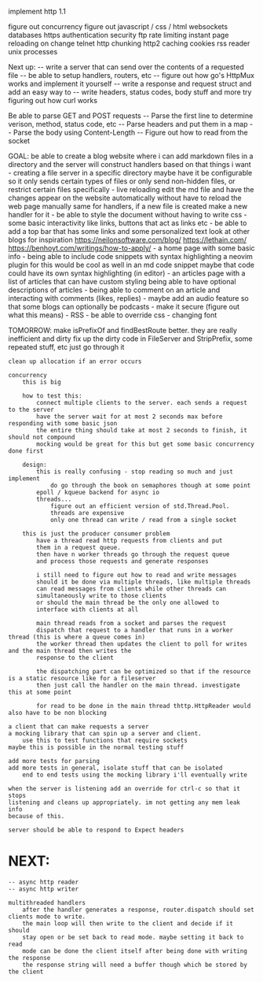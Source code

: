 implement http 1.1

figure out concurrency
figure out javascript / css / html
websockets
databases
https
authentication
security
ftp
rate limiting
instant page reloading on change
telnet
http chunking
http2
caching
cookies
rss reader
unix processes

Next up:
    -- write a server that can send over the contents of a requested file
    -- be able to setup handlers, routers, etc
    -- figure out how go's HttpMux works and implement it yourself
    -- write a response and request struct and add an easy way to 
    -- write headers, status codes, body stuff and more
    try figuring out how curl works

Be able to parse GET and POST requests
    -- Parse the first line to determine verison, method, status code, etc
    -- Parse headers and put them in a map
    -- Parse the body using Content-Length
    -- Figure out how to read from the socket

GOAL:
    be able to create a blog website where i can add markdown
    files in a directory and the server will construct handlers based on that
    things i want
        - creating a file server in a specific directory
            maybe have it be configurable so it only sends certain types of files
            or only send non-hidden files, or restrict certain files specifically
        - live reloading
            edit the md file and have the changes appear on the website automatically
            without have to reload the web page manually
            same for handlers, if a new file is created make a new handler for it
        - be able to style the document without having to write css
        - some basic interactivity like links, buttons that act as links etc
        - be able to add a top bar that has some links and some personalized text
            look at other blogs for inspiration
            https://neilonsoftware.com/blog/
            https://lethain.com/
            https://benhoyt.com/writings/how-to-apply/
        - a home page with some basic info
        - being able to include code snippets with syntax highlighting
            a neovim plugin for this would be cool as well
            in an md code snippet maybe that code could have its own syntax highlighting (in editor)
        - an articles page with a list of articles that can have custom styling
            being able to have optional descriptions of articles
        - being able to comment on an article and interacting with comments (likes, replies)
        - maybe add an audio feature so that some blogs can optionally be podcasts
        - make it secure (figure out what this means)
        - RSS
        - be able to override css
        - changing font

TOMORROW:
    make isPrefixOf and findBestRoute better. they are really inefficient and dirty
    fix up the dirty code in FileServer and StripPrefix, some repeated stuff, etc
        just go through it
    
    clean up allocation if an error occurs

    concurrency
        this is big
        
        how to test this:
            connect multiple clients to the server. each sends a request to the server
            have the server wait for at most 2 seconds max before responding with some basic json
            the entire thing should take at most 2 seconds to finish, it should not compound
            mocking would be great for this but get some basic concurrency done first

        design:
            this is really confusing - stop reading so much and just implement
                do go through the book on semaphores though at some point
            epoll / kqueue backend for async io
            threads...
                figure out an efficient version of std.Thread.Pool.
                threads are expensive
                only one thread can write / read from a single socket

        this is just the producer consumer problem
            have a thread read http requests from clients and put
            them in a request queue.
            then have n worker threads go through the request queue
            and process those requests and generate responses
    
            i still need to figure out how to read and write messages
            should it be done via multiple threads, like multiple threads
            can read messages from clients while other threads can
            simultaneously write to those clients
            or should the main thread be the only one allowed to 
            interface with clients at all

            main thread reads from a socket and parses the request
            dispatch that request to a handler that runs in a worker thread (this is where a queue comes in)
            the worker thread then updates the client to poll for writes and the main thread then writes the
            response to the client

            the dispatching part can be optimized so that if the resource is a static resource like for a fileserver
            then just call the handler on the main thread. investigate this at some point

            for read to be done in the main thread thttp.HttpReader would also have to be non blocking

    a client that can make requests a server
    a mocking library that can spin up a server and client.
        use this to test functions that require sockets
    maybe this is possible in the normal testing stuff

    add more tests for parsing
    add more tests in general, isolate stuff that can be isolated
        end to end tests using the mocking library i'll eventually write

    when the server is listening add an override for ctrl-c so that it stops
    listening and cleans up appropriately. im not getting any mem leak info 
    because of this.
    
    server should be able to respond to Expect headers


# NEXT:
    -- async http reader
    -- async http writer

    multithreaded handlers
        after the handler generates a response, router.dispatch should set clients mode to write.
        the main loop will then write to the client and decide if it should
        stay open or be set back to read mode. maybe setting it back to read
        mode can be done the client itself after being done with writing the response
        the response string will need a buffer though which be stored by the client
